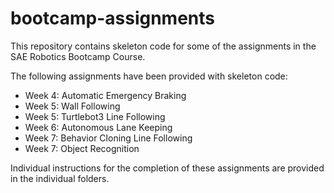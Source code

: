 # bootcamp-assignments


This repository contains skeleton code for some of the assignments in the SAE Robotics Bootcamp Course. 

The following assignments have been provided with skeleton code:

- Week 4: Automatic Emergency Braking
- Week 5: Wall Following
- Week 5: Turtlebot3 Line Following
- Week 6: Autonomous Lane Keeping
- Week 7: Behavior Cloning Line Following
- Week 7: Object Recognition

Individual instructions for the completion of these assignments are provided in the individual folders.

